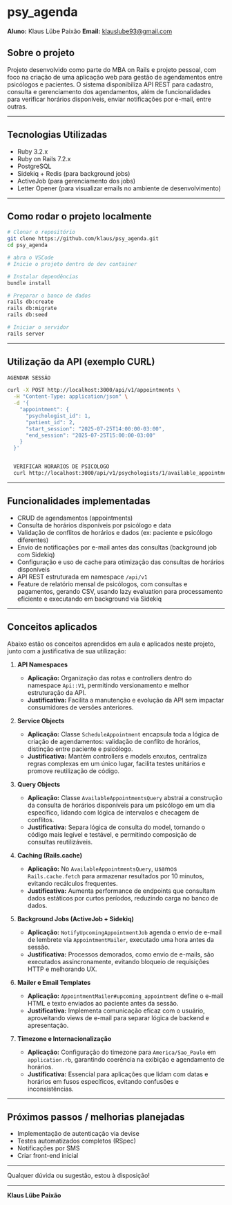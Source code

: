 # psy_agenda

**Aluno:** Klaus Lübe Paixão
**Email:** klauslube93@gmail.com

## Sobre o projeto

Projeto desenvolvido como parte do MBA on Rails e projeto pessoal, com foco na criação de uma aplicação web para gestão de agendamentos entre psicólogos e pacientes. O sistema disponibiliza API REST para cadastro, consulta e gerenciamento dos agendamentos, além de funcionalidades para verificar horários disponíveis, enviar notificações por e-mail, entre outras.

---

## Tecnologias Utilizadas

- Ruby 3.2.x  
- Ruby on Rails 7.2.x  
- PostgreSQL  
- Sidekiq + Redis (para background jobs)  
- ActiveJob (para gerenciamento dos jobs)  
- Letter Opener (para visualizar emails no ambiente de desenvolvimento)  
---

## Como rodar o projeto localmente

```bash
# Clonar o repositório
git clone https://github.com/klaus/psy_agenda.git
cd psy_agenda

# abra o VSCode
# Inicie o projeto dentro do dev container

# Instalar dependências
bundle install

# Preparar o banco de dados
rails db:create
rails db:migrate
rails db:seed

# Iniciar o servidor
rails server
```

---

## Utilização da API (exemplo CURL)

```bash
AGENDAR SESSÃO

curl -X POST http://localhost:3000/api/v1/appointments \
  -H "Content-Type: application/json" \
  -d '{
    "appointment": {
      "psychologist_id": 1,
      "patient_id": 2,
      "start_session": "2025-07-25T14:00:00-03:00",
      "end_session": "2025-07-25T15:00:00-03:00"
    }
  }'


  VERIFICAR HORARIOS DE PSICOLOGO
  curl http://localhost:3000/api/v1/psychologists/1/available_appointments?date=2025-07-05
```

---

## Funcionalidades implementadas

- CRUD de agendamentos (appointments)  
- Consulta de horários disponíveis por psicólogo e data  
- Validação de conflitos de horários e dados (ex: paciente e psicólogo diferentes)  
- Envio de notificações por e-mail antes das consultas (background job com Sidekiq)  
- Configuração e uso de cache para otimização das consultas de horários disponíveis  
- API REST estruturada em namespace `/api/v1`  
- Feature de relatório mensal de psicólogos, com consultas e pagamentos, gerando CSV, usando lazy evaluation para processamento eficiente e executando em background via Sidekiq


---

## Conceitos aplicados
Abaixo estão os conceitos aprendidos em aula e aplicados neste projeto, junto com a justificativa de sua utilização:

1. **API Namespaces**  
   - **Aplicação:** Organização das rotas e controllers dentro do namespace `Api::V1`, permitindo versionamento e melhor estruturação da API.  
   - **Justificativa:** Facilita a manutenção e evolução da API sem impactar consumidores de versões anteriores.

2. **Service Objects**  
   - **Aplicação:** Classe `ScheduleAppointment` encapsula toda a lógica de criação de agendamentos: validação de conflito de horários, distinção entre paciente e psicólogo.  
   - **Justificativa:** Mantém controllers e models enxutos, centraliza regras complexas em um único lugar, facilita testes unitários e promove reutilização de código.

3. **Query Objects**  
   - **Aplicação:** Classe `AvailableAppointmentsQuery` abstrai a construção da consulta de horários disponíveis para um psicólogo em um dia específico, lidando com lógica de intervalos e checagem de conflitos.  
   - **Justificativa:** Separa lógica de consulta do model, tornando o código mais legível e testável, e permitindo composição de consultas reutilizáveis.

4. **Caching (Rails.cache)**  
   - **Aplicação:** No `AvailableAppointmentsQuery`, usamos `Rails.cache.fetch` para armazenar resultados por 10 minutos, evitando recálculos frequentes.  
   - **Justificativa:** Aumenta performance de endpoints que consultam dados estáticos por curtos períodos, reduzindo carga no banco de dados.

5. **Background Jobs (ActiveJob + Sidekiq)**  
   - **Aplicação:** `NotifyUpcomingAppointmentJob` agenda o envio de e-mail de lembrete via `AppointmentMailer`, executado uma hora antes da sessão.  
   - **Justificativa:** Processos demorados, como envio de e-mails, são executados assincronamente, evitando bloqueio de requisições HTTP e melhorando UX.

6. **Mailer e Email Templates**  
   - **Aplicação:** `AppointmentMailer#upcoming_appointment` define o e-mail HTML e texto enviados ao paciente antes da sessão.  
   - **Justificativa:** Implementa comunicação eficaz com o usuário, aproveitando views de e-mail para separar lógica de backend e apresentação.

7. **Timezone e Internacionalização**  
   - **Aplicação:** Configuração do timezone para `America/Sao_Paulo` em `application.rb`, garantindo coerência na exibição e agendamento de horários.  
   - **Justificativa:** Essencial para aplicações que lidam com datas e horários em fusos específicos, evitando confusões e inconsistências.

---

## Próximos passos / melhorias planejadas

- Implementação de autenticação via devise
- Testes automatizados completos (RSpec)
- Notificações por SMS
- Criar front-end inicial

---

Qualquer dúvida ou sugestão, estou à disposição!

---

**Klaus Lübe Paixão**